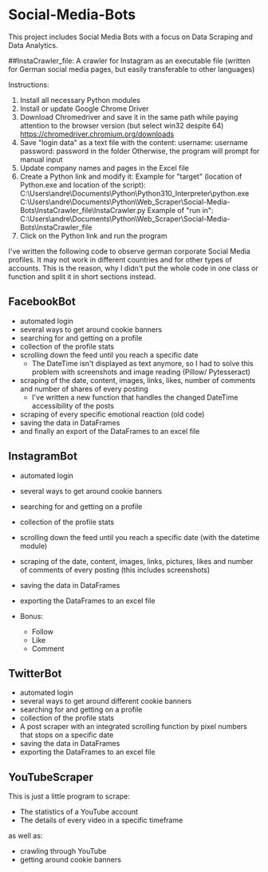 # Social-Media-Bots
This project includes Social Media Bots with a focus on Data Scraping and Data Analytics.</br>

##InstaCrawler_file: A crawler for Instagram as an executable file 
(written for German social media pages, but easily transferable to other languages)

Instructions:
1. Install all necessary Python modules
2. Install or update Google Chrome Driver
3. Download Chromedriver and save it in the same path while paying attention to the browser version (but select win32 despite 64)
https://chromedriver.chromium.org/downloads
4. Save "login data" as a text file with the content:
username: username
password: password
in the folder
Otherwise, the program will prompt for manual input
5. Update company names and pages in the Excel file
6. Create a Python link and modify it:
   Example for "target" (location of Python.exe and location of the script):
   C:\Users\andre\Documents\Python\Python310_Interpreter\python.exe     
   C:\Users\andre\Documents\Python\Web_Scraper\Social-Media-Bots\InstaCrawler_file\InstaCrawler.py
   Example of "run in":
   C:\Users\andre\Documents\Python\Web_Scraper\Social-Media-Bots\InstaCrawler_file
7. Click on the Python link and run the program

I've written the following code to observe german corporate Social Media profiles. It may not work in different countries and for other types of accounts. This is the reason, why I didn't put the whole code in one class or function and split it in short sections instead.</br>

## FacebookBot

- automated login
- several ways to get around cookie banners
- searching for and getting on a profile
- collection of the profile stats
- scrolling down the feed until you reach a specific date
  - The DateTime isn't displayed as text anymore, so I had to solve this problem with screenshots and image reading (Pillow/ Pytesseract)
- scraping of the date, content, images, links, likes, number of comments and number of shares of every posting 
  - I've written a new function that handles the changed DateTime accessibility of the posts 
- scraping of every specific emotional reaction (old code)
- saving the data in DataFrames 
- and finally an export of the DataFrames to an excel file 

## InstagramBot

- automated login
- several ways to get around cookie banners
- searching for and getting on a profile
- collection of the profile stats
- scrolling down the feed until you reach a specific date (with the datetime module)
- scraping of the date, content, images, links, pictures, likes and number of comments of every posting (this includes screenshots)
- saving the data in DataFrames 
- exporting the DataFrames to an excel file 

- Bonus:
  - Follow
  - Like
  - Comment

## TwitterBot

- automated login
- several ways to get around different cookie banners
- searching for and getting on a profile
- collection of the profile stats
- A post scraper with an integrated scrolling function by pixel numbers that stops on a specific date
- saving the data in DataFrames
- exporting the DataFrames to an excel file 

## YouTubeScraper

This is just a little program to scrape:
- The statistics of a YouTube account
- The details of every video in a specific timeframe</br>

as well as:
- crawling through YouTube
- getting around cookie banners
